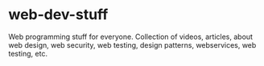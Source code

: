 # web-dev-stuff
Web programming stuff for everyone. Collection of videos, articles, about web design, web security, web testing, design patterns, webservices, web testing, etc.
